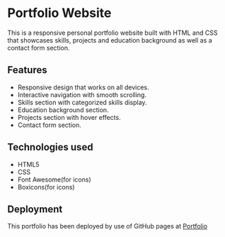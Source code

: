 # Portfolio Website

This is a responsive personal portfolio website built with HTML and CSS that showcases skills, projects and education background as well as a contact form section.

## Features

* Responsive design that works on all devices.
* Interactive navigation with smooth scrolling.
* Skills section with categorized skills display.
* Education background section.
* Projects section with hover effects.
* Contact form section.

## Technologies used

* HTML5
* CSS
* Font Awesome(for icons)
* Boxicons(for icons)

## Deployment

This portfolio has been deployed by use of GitHub pages at [Portfolio](https://korimigan.github.io/Portfolio/)
